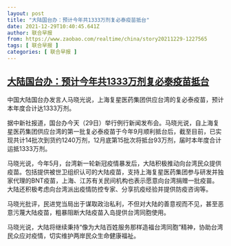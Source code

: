 ```yaml
---
layout: post
title: "大陆国台办：预计今年共1333万剂复必泰疫苗抵台"
date: 2021-12-29T10:40:45.641Z
author: 联合早报
from: https://www.zaobao.com/realtime/china/story20211229-1227565
tags: [ 联合早报 ]
categories: [ 联合早报 ]
---
```

<!--1640792580000-->
[大陆国台办：预计今年共1333万剂复必泰疫苗抵台](https://www.zaobao.com/realtime/china/story20211229-1227565)
------

<div>
<p>中国大陆国台办发言人马晓光说，上海复星医药集团供应台湾的复必泰疫苗，预计本年度合计达1333万剂。</p><p>据中新社报道，国台办今天（29日）举行例行新闻发布会。马晓光说，自上海复星医药集团供应台湾的第一批复必泰疫苗于今年9月顺利抵台后，截至目前，已实现共计14批次到货约1240万剂，12月底第15批次将抵台93万剂，届时本年度合计运抵1333万剂。</p><p>马晓光说，今年5月，台湾新一轮新冠疫情暴发后，大陆积极推动向台湾民众提供疫苗。包括提供被世卫组织认可的大陆疫苗，支持上海复星医药集团参与研发并独家代理的BNT疫苗，上海、江苏有关民间机构也表示愿意向台湾捐赠一批疫苗。大陆还积极考虑向台湾派出疫情防控专家、分享抗疫经验并提供防疫咨询等。</p><section id="imu"><div id="dfp-ad-imu1">        </div></section><p>马晓光批评，民进党当局出于谋取政治私利，不但对大陆的善意视而不见，甚至恶意污蔑大陆疫苗，粗暴阻断大陆疫苗入岛提供台湾同胞使用。</p><p>马晓光说，大陆将继续秉持“像为大陆百姓服务那样造福台湾同胞”精神，协助台湾民众应对疫情，切实维护两岸民众生命健康福祉。</p>      <div class="cx_paywall_placeholder" id="sph_cdp_40"></div>
</div>
